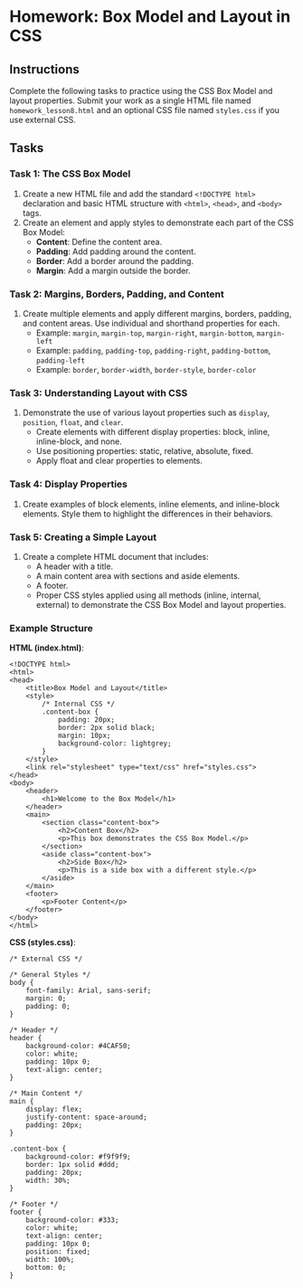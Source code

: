 
# Homework: Box Model and Layout in CSS

## Instructions

Complete the following tasks to practice using the CSS Box Model and layout properties. Submit your work as a single HTML file named `homework_lesson8.html` and an optional CSS file named `styles.css` if you use external CSS.

## Tasks

### Task 1: The CSS Box Model

1. Create a new HTML file and add the standard `<!DOCTYPE html>` declaration and basic HTML structure with `<html>`, `<head>`, and `<body>` tags.
2. Create an element and apply styles to demonstrate each part of the CSS Box Model:
    - **Content**: Define the content area.
    - **Padding**: Add padding around the content.
    - **Border**: Add a border around the padding.
    - **Margin**: Add a margin outside the border.

### Task 2: Margins, Borders, Padding, and Content

1. Create multiple elements and apply different margins, borders, padding, and content areas. Use individual and shorthand properties for each.
    - Example: `margin`, `margin-top`, `margin-right`, `margin-bottom`, `margin-left`
    - Example: `padding`, `padding-top`, `padding-right`, `padding-bottom`, `padding-left`
    - Example: `border`, `border-width`, `border-style`, `border-color`

### Task 3: Understanding Layout with CSS

1. Demonstrate the use of various layout properties such as `display`, `position`, `float`, and `clear`.
    - Create elements with different display properties: block, inline, inline-block, and none.
    - Use positioning properties: static, relative, absolute, fixed.
    - Apply float and clear properties to elements.

### Task 4: Display Properties

1. Create examples of block elements, inline elements, and inline-block elements. Style them to highlight the differences in their behaviors.

### Task 5: Creating a Simple Layout

1. Create a complete HTML document that includes:
    - A header with a title.
    - A main content area with sections and aside elements.
    - A footer.
    - Proper CSS styles applied using all methods (inline, internal, external) to demonstrate the CSS Box Model and layout properties.

### Example Structure

**HTML (index.html)**:

```
<!DOCTYPE html>
<html>
<head>
    <title>Box Model and Layout</title>
    <style>
        /* Internal CSS */
        .content-box {
            padding: 20px;
            border: 2px solid black;
            margin: 10px;
            background-color: lightgrey;
        }
    </style>
    <link rel="stylesheet" type="text/css" href="styles.css">
</head>
<body>
    <header>
        <h1>Welcome to the Box Model</h1>
    </header>
    <main>
        <section class="content-box">
            <h2>Content Box</h2>
            <p>This box demonstrates the CSS Box Model.</p>
        </section>
        <aside class="content-box">
            <h2>Side Box</h2>
            <p>This is a side box with a different style.</p>
        </aside>
    </main>
    <footer>
        <p>Footer Content</p>
    </footer>
</body>
</html>
```

**CSS (styles.css)**:

```
/* External CSS */

/* General Styles */
body {
    font-family: Arial, sans-serif;
    margin: 0;
    padding: 0;
}

/* Header */
header {
    background-color: #4CAF50;
    color: white;
    padding: 10px 0;
    text-align: center;
}

/* Main Content */
main {
    display: flex;
    justify-content: space-around;
    padding: 20px;
}

.content-box {
    background-color: #f9f9f9;
    border: 1px solid #ddd;
    padding: 20px;
    width: 30%;
}

/* Footer */
footer {
    background-color: #333;
    color: white;
    text-align: center;
    padding: 10px 0;
    position: fixed;
    width: 100%;
    bottom: 0;
}
```

